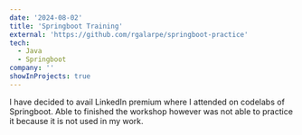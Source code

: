 ```yaml
---
date: '2024-08-02'
title: 'Springboot Training'
external: 'https://github.com/rgalarpe/springboot-practice'
tech:
  - Java
  - Springboot
company: ''
showInProjects: true
---
```


I have decided to avail LinkedIn premium where I attended on codelabs of Springboot. Able to finished the workshop however was not able to practice it because it is not used in my work.
